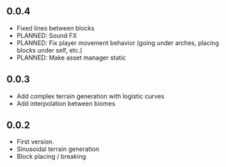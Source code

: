 ## 0.0.4

* Fixed lines between blocks
* PLANNED: Sound FX
* PLANNED: Fix player movement behavior (going under arches, placing blocks under self, etc.)
* PLANNED: Make asset manager static

## 0.0.3

* Add complex terrain generation with logistic curves
* Add interpolation between biomes

## 0.0.2

* First version.
* Sinusoidal terrain generation
* Block placing / breaking
